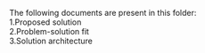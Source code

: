 The following documents are present in this folder:<br>
1.Proposed solution<br>
2.Problem-solution fit<br>
3.Solution architecture<br>

